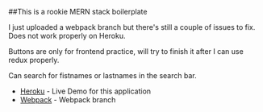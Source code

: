 ##This is a rookie MERN stack boilerplate

I just uploaded a webpack branch but there's still a couple of issues to fix. Does not work properly on Heroku.

Buttons are only for frontend practice, will try to finish it after I can use redux properly.

Can search for fistnames or lastnames in the search bar.


* [Heroku](https://mighty-fjord-55095.herokuapp.com/) - Live Demo for this application
* [Webpack](https://github.com/Shvai/app/tree/webpack) - Webpack branch
